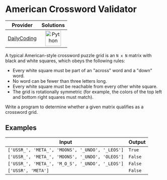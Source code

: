 # American Crossword Validator

<!-- INFO TABLE BEGIN -->

| Provider                                              | Solutions                                                                                                                                        |
| :---------------------------------------------------: | :----------------------------------------------------------------------------------------------------------------------------------------------: |
| [DailyCoding](../../../docs/providers/DailyCoding.md) | [<img src="https://res.cloudinary.com/rascaltwo/image/upload/v1631924087/python_xzdlti.svg" alt="Python" title="Python" width="50" />](solve.py) |

<!-- INFO TABLE END -->

A typical American-style crossword puzzle grid is an `N x N` matrix with black and white squares, which obeys the following rules:

- Every white square must be part of an "across" word and a "down" word.
- No word can be fewer than three letters long.
- Every white square must be reachable from every other white square.
- The grid is rotationally symmetric (for example, the colors of the top left and bottom right squares must match).

Write a program to determine whether a given matrix qualifies as a crossword grid.

## Examples

| Input                                           | Output  |
| ----------------------------------------------- | ------- |
| `['USSR_', 'META_', 'MOONS', '_UNDO', '_LEOS']` | `True`  |
| `['USSR_', 'META_', 'MOONS', '_UNDO', 'OLEOS']` | `False` |
| `['USSR_', 'META_', 'M_O_S', '_UNDO', '_LEOS']` | `False` |
| `['USSR', 'META']`                              | `False` |
